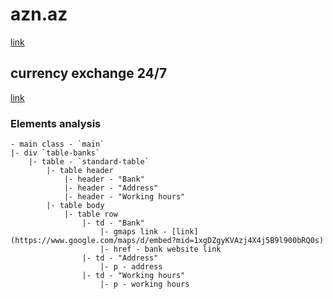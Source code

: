 # azn.az
[link](https://www.azn.az)

## currency exchange 24/7

[link](https://www.azn.az/24h)

### Elements analysis
```
- main class - `main`
|- div `table-banks`
    |- table - `standard-table`
        |- table header 
            |- header - "Bank"
            |- header - "Address"
            |- header - "Working hours"
        |- table body
            |- table row
                |- td - "Bank"
                    |- gmaps link - [link](https://www.google.com/maps/d/embed?mid=1xgDZgyKVAzj4X4j5B9l900bRQ0s)
                    |- href - bank website link
                |- td - "Address"
                    |- p - address
                |- td - "Working hours"
                    |- p - working hours
```